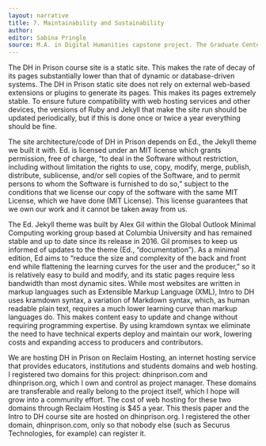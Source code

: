 ```yaml
---
layout: narrative
title: 7. Maintainability and Sustainability
author:
editor: Sabina Pringle
source: M.A. in Digital Humanities capstone project. The Graduate Center - CUNY. May 2020
---
```


The DH in Prison course site is a static site. This makes the rate of decay of its pages substantially lower than that of dynamic or database-driven systems. The DH in Prison static site does not rely on external web-based extensions or plugins to generate its pages. This makes its pages extremely stable. To ensure future compatibility with web hosting services and other devices, the versions of Ruby and Jekyll that make the site run should be updated periodically, but if this is done once or twice a year everything should be fine.

The site architecture/code of DH in Prison depends on Ed., the Jekyll theme we built it with. Ed. is licensed under an MIT license which grants permission, free of charge, “to deal in the Software without restriction, including without limitation the rights to use, copy, modify, merge, publish, distribute, sublicense, and/or sell copies of the Software, and to permit persons to whom the Software is furnished to do so,” subject to the conditions that we license our copy of the software with the same MIT License, which we have done (MIT License). This license guarantees that we own our work and it cannot be taken away from us.

The Ed. Jekyll theme was built by Alex Gil within the Global Outlook Minimal Computing working group based at Columbia University and has remained stable and up to date since its release in 2016. Gil promises to keep us informed of updates to the theme (Ed., “documentation”). As a minimal edition, Ed aims to “reduce the size and complexity of the back and front end while flattening the learning curves for the user and the producer,” so it is relatively easy to build and modify, and its static pages require less bandwidth than most dynamic sites. While most websites are written in markup languages such as Extensible Markup Language (XML), Intro to DH uses kramdown syntax, a variation of Markdown syntax, which, as human readable plain text, requires a much lower learning curve than markup languages do. This makes content easy to update and change without requiring programming expertise. By using kramdown syntax we eliminate the need to have technical experts deploy and maintain our work, lowering costs and expanding access to producers and contributors.

We are hosting DH in Prison on Reclaim Hosting, an internet hosting service that provides educators, institutions and students domains and web hosting. I registered two domains for this project: dhinprison.com and dhinprison.org, which I own and control as project manager. These domains are transferable and really belong to the project itself, which I hope will grow into a community effort. The cost of web hosting for these two domains through Reclaim Hosting is $45 a year. This thesis paper and the Intro to DH course site are hosted on dhinprison.org. I registered the other domain, dhinprison.com, only so that nobody else (such as Securus Technologies, for example) can register it.
